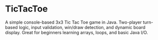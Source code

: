 # TicTacToe
A simple console-based 3x3 Tic Tac Toe game in Java. Two-player turn-based logic, input validation, win/draw detection, and dynamic board display. Great for beginners learning arrays, loops, and basic Java I/O.
